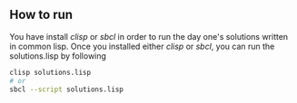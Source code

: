 How to run
----
You have install *clisp* or *sbcl* in order to run the day one's
solutions written in common lisp.
Once you installed either *clisp* or *sbcl*,
you can run the solutions.lisp by following
```sh
clisp solutions.lisp
# or
sbcl --script solutions.lisp
```
